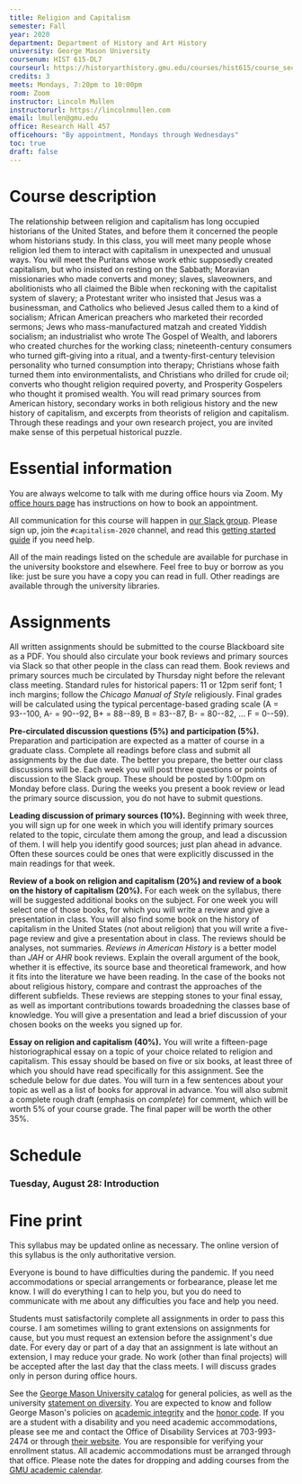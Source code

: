 ```yaml
---
title: Religion and Capitalism
semester: Fall
year: 2020
department: Department of History and Art History
university: George Mason University
coursenum: HIST 615-DL7
courseurl: https://historyarthistory.gmu.edu/courses/hist615/course_sections/52511
credits: 3
meets: Mondays, 7:20pm to 10:00pm
room: Zoom
instructor: Lincoln Mullen
instructorurl: https://lincolnmullen.com
email: lmullen@gmu.edu
office: Research Hall 457
officehours: "By appointment, Mondays through Wednesdays"
toc: true
draft: false
---
```


# Course description

The relationship between religion and capitalism has long occupied historians of the United States, and before them it concerned the people whom historians study. In this class, you will meet many people whose religion led them to interact with capitalism in unexpected and unusual ways. You will meet the Puritans whose work ethic supposedly created capitalism, but who insisted on resting on the Sabbath; Moravian missionaries who made converts and money; slaves, slaveowners, and abolitionists who all claimed the Bible when reckoning with the capitalist system of slavery; a Protestant writer who insisted that Jesus was a businessman, and Catholics who believed Jesus called them to a kind of socialism; African American preachers who marketed their recorded sermons; Jews who mass-manufactured matzah and created Yiddish socialism; an industrialist who wrote The Gospel of Wealth, and laborers who created churches for the working class; nineteenth-century consumers who turned gift-giving into a ritual, and a twenty-first-century television personality who turned consumption into therapy; Christians whose faith turned them into environmentalists, and Christians who drilled for crude oil; converts who thought religion required poverty, and Prosperity Gospelers who thought it promised wealth. You will read primary sources from American history, secondary works in both religious history and the new history of capitalism, and excerpts from theorists of religion and capitalism. Through these readings and your own research project, you are invited make sense of this perpetual historical puzzle.

# Essential information

You are always welcome to talk with me during office hours via Zoom. My [office hours page](/page/office-hours/) has instructions on how to book an appointment. 

All communication for this course will happen in [our Slack group](https://mason-dh-grad.slack.com/signup). Please sign up, join the `#capitalism-2020` channel, and read this [getting started guide](https://get.slack.help/hc/en-us/articles/218080037-Getting-started-for-new-users) if you need help.

All of the main readings listed on the schedule are available for purchase in the university bookstore and elsewhere. Feel free to buy or borrow as you like: just be sure you have a copy you can read in full. Other readings are available through the university libraries.

# Assignments 

All written assignments should be submitted to the course Blackboard site as a PDF. You should also circulate your book reviews and primary sources via Slack so that other people in the class can read them. Book reviews and primary sources much be circulated by Thursday night before the relevant class meeting. Standard rules for historical papers: 11 or 12pm serif font; 1 inch margins; follow the *Chicago Manual of Style* religiously. Final grades will be calculated using the typical percentage-based grading scale (A = 93--100, A- = 90--92, B+ = 88--89, B = 83--87, B- = 80--82, ... F = 0--59).

**Pre-circulated discussion questions (5%) and participation (5%).** Preparation and participation are expected as a matter of course in a graduate class. Complete all readings before class and submit all assignments by the due date. The better you prepare, the better our class discussions will be. Each week you will post three questions or points of discussion to the Slack group. These should be posted by 1:00pm on Monday before class. During the weeks you present a book review or lead the primary source discussion, you do not have to submit questions.

**Leading discussion of primary sources (10%).** Beginning with week three, you will sign up for one week in which you will identify primary sources related to the topic, circulate them among the group, and lead a discussion of them. I will help you identify good sources; just plan ahead in advance. Often these sources could be ones that were explicitly discussed in the main readings for that week.

**Review of a book on religion and capitalism (20%) and review of a book on the history of capitalism (20%).** For each week on the syllabus, there will be suggested additional books on the subject. For one week you will select one of those books, for which you will write a review and give a presentation in class. You will also find some book on the history of capitalism in the United States (not about religion) that you will write a five-page review and give a presentation about in class. The reviews should be analyses, not summaries. *Reviews in American History* is a better model than *JAH* or *AHR* book reviews. Explain the overall argument of the book, whether it is effective, its source base and theoretical framework, and how it fits into the literature we have been reading. In the case of the books not about religious history, compare and contrast the approaches of the different subfields. These reviews are stepping stones to your final essay, as well as important contributions towards broadedning the classes base of knowledge. You will give a presentation and lead a brief discussion of your chosen books on the weeks you signed up for.

**Essay on religion and capitalism (40%).** You will write a fifteen-page historiographical essay on a topic of your choice related to religion and capitalism. This essay should be based on five or six books, at least three of which you should have read specifically for this assignment. See the schedule below for due dates. You will turn in a few sentences about your topic as well as a list of books for approval in advance. You will also submit a complete rough draft (emphasis on *complete*) for comment, which will be worth 5% of your course grade. The final paper will be worth the other 35%.

# Schedule 

### Tuesday, August 28: Introduction

# Fine print

This syllabus may be updated online as necessary. The online version of this syllabus is the only authoritative version.

Everyone is bound to have difficulties during the pandemic. If you need accommodations or special arrangements or forbearance, please let me know. I will do everything I can to help you, but you do need to communicate with me about any difficulties you face and help you need.

Students must satisfactorily complete all assignments in order to pass this course. I am sometimes willing to grant extensions on assignments for cause, but you must request an extension before the assignment's due date. For every day or part of a day that an assignment is late without an extension, I may reduce your grade. No work (other than final projects) will be accepted after the last day that the class meets. I will discuss grades only in person during office hours.

See the [George Mason University catalog](http://catalog.gmu.edu/) for general policies, as well as the university [statement on diversity](http://ctfe.gmu.edu/professional-development/mason-diversity-statement/). You are expected to know and follow George Mason's policies on [academic integrity](http://oai.gmu.edu/) and the [honor code](http://oai.gmu.edu/understanding-the-honor-code/). If you are a student with a disability and you need academic accommodations, please see me and contact the Office of Disability Services at 703-993-2474 or through [their website](http://ods.gmu.edu). You are responsible for verifying your enrollment status. All academic accommodations must be arranged through that office. Please note the dates for dropping and adding courses from the [GMU academic calendar](https://registrar.gmu.edu/calendars/fall_2020/).
